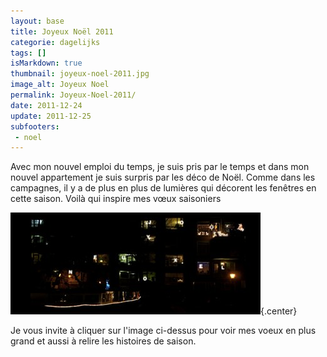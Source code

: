 ```yaml
---
layout: base
title: Joyeux Noël 2011
categorie: dagelijks
tags: []
isMarkdown: true
thumbnail: joyeux-noel-2011.jpg
image_alt: Joyeux Noel
permalink: Joyeux-Noel-2011/
date: 2011-12-24
update: 2011-12-25
subfooters:
 - noel
---
```


Avec mon nouvel emploi du temps, je suis pris par le temps et dans mon nouvel appartement je suis surpris par les déco de Noël. Comme dans les campagnes, il y a de plus en plus de lumières qui décorent les fenêtres en cette saison. Voilà qui inspire mes vœux saisoniers

![JOYEUX NOEL](joyeux-noel-2011.jpg){.center}

Je vous invite à cliquer sur l'image ci-dessus pour voir mes voeux en plus grand et aussi à relire les histoires de saison.
